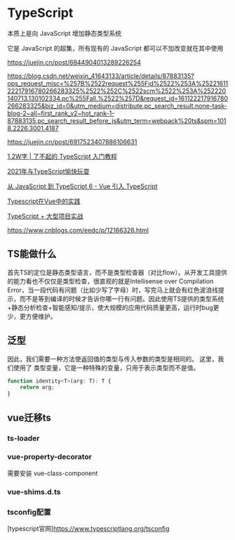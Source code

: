 # TypeScript

本质上是向 JavaScript 增加静态类型系统

它是 JavaScript 的超集，所有现有的 JavaScript 都可以不加改变就在其中使用

<https://juejin.cn/post/6844904013289226254>

<https://blog.csdn.net/weixin_41643133/article/details/87883135?ops_request_misc=%257B%2522request%255Fid%2522%253A%2522161122217916780266283325%2522%252C%2522scm%2522%253A%252220140713.130102334.pc%255Fall.%2522%257D&request_id=161122217916780266283325&biz_id=0&utm_medium=distribute.pc_search_result.none-task-blog-2~all~first_rank_v2~hot_rank-1-87883135.pc_search_result_before_js&utm_term=webpack%20ts&spm=1018.2226.3001.4187>

<https://juejin.cn/post/6917523407886106631>

[1.2W字 | 了不起的 TypeScript 入门教程](https://juejin.cn/post/6844904182843965453)

[2021年与TypeScript愉快玩耍](https://juejin.cn/post/6917830695301677069#heading-15)

[从 JavaScript 到 TypeScript 6 - Vue 引入 TypeScript](https://tasaid.com/blog/20171011233132.html)

[Typescript在Vue中的实践](https://juejin.cn/post/6877373779471761416#heading-4)

[TypeScript + 大型项目实战](https://juejin.cn/post/6844903641829081095#heading-13)

<https://www.cnblogs.com/eedc/p/12166326.html>

## TS能做什么

首先TS的定位是静态类型语言，而不是类型检查器（对比flow）。从开发工具提供的能力看也不仅仅是类型检查，很直观的就是Intellisense over Compilation Error，当一段代码有问题（比如少写了字母）时，写完马上就会有红色波浪线提示，而不是等到编译的时候才告诉你哪一行有问题。因此使用TS提供的类型系统+静态分析检查+智能感知/提示，使大规模的应用代码质量更高，运行时bug更少，更方便维护。

## 泛型

因此，我们需要一种方法使返回值的类型与传入参数的类型是相同的。 这里，我们使用了 类型变量，它是一种特殊的变量，只用于表示类型而不是值。

```js
function identity<T>(arg: T): T {
    return arg;
}
```

## vue迁移ts

### ts-loader

### vue-property-decorator

需要安装 vue-class-component

### vue-shims.d.ts

### tsconfig配置

[typescript官网]<https://www.typescriptlang.org/tsconfig>
